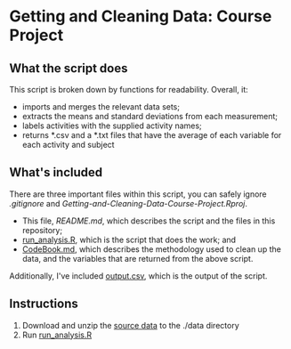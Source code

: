 # Getting and Cleaning Data: Course Project

## What the script does
This script is broken down by functions for readability. Overall, it:
- imports and merges the relevant data sets;
- extracts the means and standard deviations from each measurement;
- labels activities with the supplied activity names;
- returns \*.csv and a \*.txt files that have the average of each variable for each activity and subject

## What's included
There are three important files within this script, you can safely ignore _.gitignore_ and _Getting-and-Cleaning-Data-Course-Project.Rproj_.
- This file, _README.md_, which describes the script and the files in this repository;
- [run_analysis.R](https://github.com/sam-hatley/Getting-and-Cleaning-Data-Course-Project/blob/main/run_analysis.R), which is the script that does the work; and
- [CodeBook.md](https://github.com/sam-hatley/Getting-and-Cleaning-Data-Course-Project/blob/main/CodeBook.md), which describes the methodology used to clean up the data, and the variables that are returned from the above script.

Additionally, I've included [output.csv](https://github.com/sam-hatley/Getting-and-Cleaning-Data-Course-Project/blob/main/data/output.csv), which is the output of the script.

## Instructions
1. Download and unzip the [source data](https://d396qusza40orc.cloudfront.net/getdata%2Fprojectfiles%2FUCI%20HAR%20Dataset.zip) to the ./data directory
2. Run [run_analysis.R](https://github.com/sam-hatley/Getting-and-Cleaning-Data-Course-Project/blob/main/run_analysis.R)
